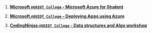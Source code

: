 1. [**Microsoft `@GNIOT College` - Microsoft Azure for Student**](https://git.arsh.dev/arshsahzad/Certificates/src/main/Workshop/01.pdf)

2. [**Microsoft `@GNIOT College` - Deploying Apps using Azure**](https://git.arsh.dev/arshsahzad/Certificates/src/main/Workshop/02.pdf)

3. [**CodingNinjas `@GNIOT College` - Data structures and Algo workshop**](https://git.arsh.dev/arshsahzad/Certificates/src/main/Workshop/03.pdf)
